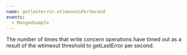 ```yaml
---
name: getlasterror.wtimeoutsPerSecond
events:
  - MongodSample
---
```


The number of times that write concern operations have timed out as a result of the wtimeout threshold to getLastError per second.